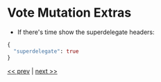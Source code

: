 # Vote Mutation Extras

- If there's time show the superdelegate headers:

```graphql
{
  "superdelegate": true
}
```

[<< prev](https://github.com/MoonHighway/sample-instructor-guide/blob/master/GraphQL/Day1-GraphQLKickoff/notes/AM1-QueryLanguage/09-vote-mutation.md) | [next >>](https://github.com/MoonHighway/sample-instructor-guide/blob/master/GraphQL/Day1-GraphQLKickoff/notes/AM1-QueryLanguage/11-join-maillist-mutation.md)
